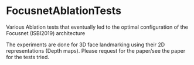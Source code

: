 # FocusnetAblationTests
Various Ablation tests that eventually led to the optimal configuration of the Focusnet (ISBI2019) architecture

The experiments are done for 3D face landmarking using their 2D representations (Depth maps). Please request for the paper/see the paper for the tests tried.
